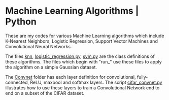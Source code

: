 # Machine Learning Algorithms | Python

These are my codes for various Machine Learning algorithms which include K-Nearest Neighbors, Logistic Regression, Support Vector Machines and Convolutional Neural Networks. 

The files [knn](./knn.py), [logistic_regression.py](./logistic_regression.py), [svm.py](./svm.py) are the class definitions of these algorithms. The files which begin with "run_" use these files to apply the algorithm on a simple Gaussian dataset. 

The [Convnet](./ConvNet) folder has each layer definition for convolutional, fully-connected, ReLU, maxpool and softmax layers. The script [cifar_convnet.py](./ConvNet/cifar_convnet.py) illustrates how to use these layers to train a Convolutional Network end to end on a subset of the CIFAR dataset. 
